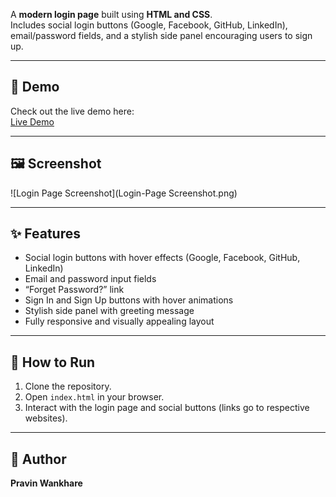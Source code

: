 A **modern login page** built using **HTML and CSS**.  
Includes social login buttons (Google, Facebook, GitHub, LinkedIn), email/password fields, and a stylish side panel encouraging users to sign up.

---

## 🔗 Demo

Check out the live demo here:  
[Live Demo](https://pravinwankhare.github.io/Mini-Project-Login-Page/)

---

## 🖼 Screenshot

![Login Page Screenshot](Login-Page Screenshot.png)

---

## ✨ Features

- Social login buttons with hover effects (Google, Facebook, GitHub, LinkedIn)  
- Email and password input fields  
- “Forget Password?” link  
- Sign In and Sign Up buttons with hover animations  
- Stylish side panel with greeting message  
- Fully responsive and visually appealing layout  

---

## 🚀 How to Run

1. Clone the repository.  
2. Open `index.html` in your browser.  
3. Interact with the login page and social buttons (links go to respective websites).  

---

## 👤 Author

**Pravin Wankhare**

